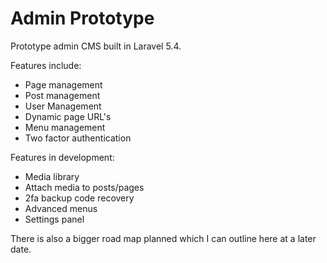 # Admin Prototype
Prototype admin CMS built in Laravel 5.4.

Features include:
* Page management
* Post management
* User Management
* Dynamic page URL's
* Menu management
* Two factor authentication

Features in development:
* Media library
* Attach media to posts/pages
* 2fa backup code recovery
* Advanced menus
* Settings panel

There is also a bigger road map planned which I can outline here at a later date.